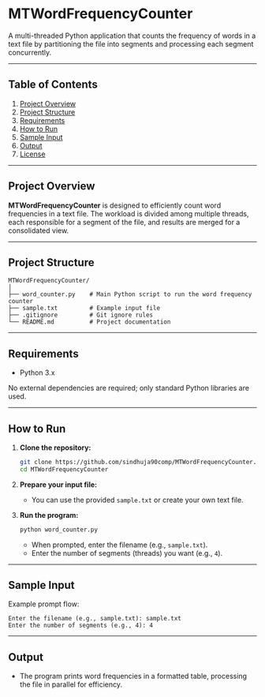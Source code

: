 # MTWordFrequencyCounter

A multi-threaded Python application that counts the frequency of words in a text file by partitioning the file into segments and processing each segment concurrently.

---

## Table of Contents

1. [Project Overview](#project-overview)
2. [Project Structure](#project-structure)
3. [Requirements](#requirements)
4. [How to Run](#how-to-run)
5. [Sample Input](#sample-input)
6. [Output](#output)
7. [License](#license)

---

## Project Overview

**MTWordFrequencyCounter** is designed to efficiently count word frequencies in a text file. The workload is divided among multiple threads, each responsible for a segment of the file, and results are merged for a consolidated view.

---

## Project Structure

```
MTWordFrequencyCounter/
│
├── word_counter.py    # Main Python script to run the word frequency counter
├── sample.txt         # Example input file
├── .gitignore         # Git ignore rules
└── README.md          # Project documentation
```

---

## Requirements

- Python 3.x

No external dependencies are required; only standard Python libraries are used.

---

## How to Run

1. **Clone the repository:**
   ```bash
   git clone https://github.com/sindhuja90comp/MTWordFrequencyCounter.git
   cd MTWordFrequencyCounter
   ```

2. **Prepare your input file:**
   - You can use the provided `sample.txt` or create your own text file.

3. **Run the program:**
   ```bash
   python word_counter.py
   ```
   - When prompted, enter the filename (e.g., `sample.txt`).
   - Enter the number of segments (threads) you want (e.g., `4`).

---

## Sample Input

Example prompt flow:
```
Enter the filename (e.g., sample.txt): sample.txt
Enter the number of segments (e.g., 4): 4
```

---

## Output

- The program prints word frequencies in a formatted table, processing the file in parallel for efficiency.
